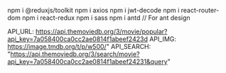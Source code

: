 npm i @reduxjs/toolkit
npm i axios
npm i jwt-decode
npm i react-router-dom
npm i react-redux
npm i sass
npm i antd    // For ant design

API_URL: https://api.themoviedb.org/3/movie/popular?api_key=7a058400ca0cc2ae0814f1abeef2423d
API_IMG: https://image.tmdb.org/t/p/w500/"
API_SEARCH: "https://api.themoviedb.org/3/search/movie?api_key=7a058400ca0cc2ae0814f1abeef24231&query"